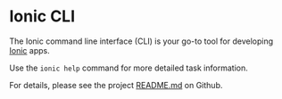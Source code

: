# Ionic CLI

The Ionic command line interface (CLI) is your go-to tool for developing
[Ionic](https://ionicframework.com/) apps.

Use the `ionic help` command for more detailed task information.

For details, please see the project
[README.md](https://github.com/driftyco/ionic-cli/blob/master/README.md) on
Github.
